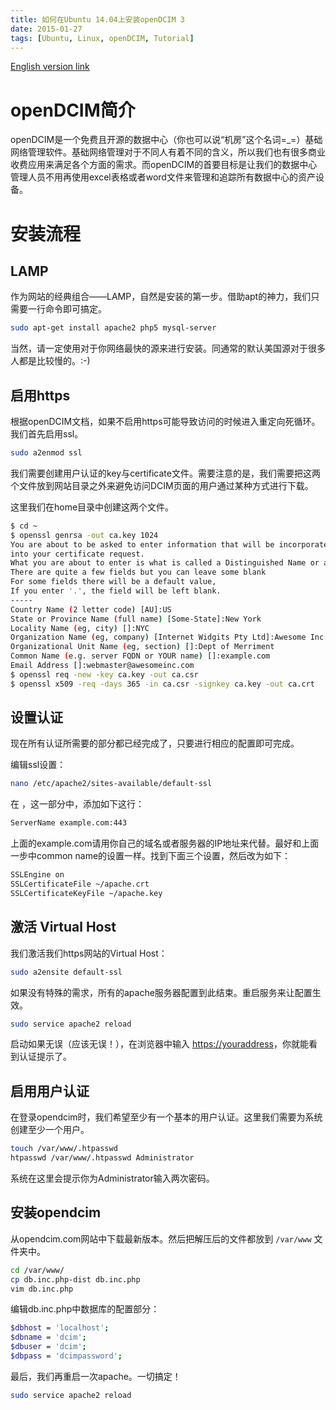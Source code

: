 ```yaml
---
title: 如何在Ubuntu 14.04上安装openDCIM 3
date: 2015-01-27
tags: [Ubuntu, Linux, openDCIM, Tutorial]
---
```


[English version link](https://kenmlai.me/posts/openDCIM-3-Install-on-Ubuntu-14.04/)

# openDCIM简介

openDCIM是一个免费且开源的数据中心（你也可以说“机房”这个名词=_=）基础网络管理软件。基础网络管理对于不同人有着不同的含义，所以我们也有很多商业收费应用来满足各个方面的需求。而openDCIM的首要目标是让我们的数据中心管理人员不用再使用excel表格或者word文件来管理和追踪所有数据中心的资产设备。


# 安装流程


## LAMP

作为网站的经典组合——LAMP，自然是安装的第一步。借助apt的神力，我们只需要一行命令即可搞定。

```bash
sudo apt-get install apache2 php5 mysql-server
```

当然，请一定使用对于你网络最快的源来进行安装。同通常的默认美国源对于很多人都是比较慢的。:-)


## 启用https

根据openDCIM文档，如果不启用https可能导致访问的时候进入重定向死循环。我们首先启用ssl。

```bash
sudo a2enmod ssl
```

我们需要创建用户认证的key与certificate文件。需要注意的是，我们需要把这两个文件放到网站目录之外来避免访问DCIM页面的用户通过某种方式进行下载。

这里我们在home目录中创建这两个文件。

```bash
$ cd ~
$ openssl genrsa -out ca.key 1024
You are about to be asked to enter information that will be incorporated
into your certificate request.
What you are about to enter is what is called a Distinguished Name or a DN.
There are quite a few fields but you can leave some blank
For some fields there will be a default value,
If you enter '.', the field will be left blank.
-----
Country Name (2 letter code) [AU]:US
State or Province Name (full name) [Some-State]:New York
Locality Name (eg, city) []:NYC
Organization Name (eg, company) [Internet Widgits Pty Ltd]:Awesome Inc
Organizational Unit Name (eg, section) []:Dept of Merriment
Common Name (e.g. server FQDN or YOUR name) []:example.com
Email Address []:webmaster@awesomeinc.com
$ openssl req -new -key ca.key -out ca.csr
$ openssl x509 -req -days 365 -in ca.csr -signkey ca.key -out ca.crt
```


## 设置认证

现在所有认证所需要的部分都已经完成了，只要进行相应的配置即可完成。

编辑ssl设置：

```bash
nano /etc/apache2/sites-available/default-ssl
```

在 ，这一部分中，添加如下这行：

```bash
ServerName example.com:443
```

上面的example.com请用你自己的域名或者服务器的IP地址来代替。最好和上面一步中common name的设置一样。找到下面三个设置，然后改为如下：

```bash
SSLEngine on
SSLCertificateFile ~/apache.crt
SSLCertificateKeyFile ~/apache.key
```


## 激活 Virtual Host

我们激活我们https网站的Virtual Host：

```bash
sudo a2ensite default-ssl
```

如果没有特殊的需求，所有的apache服务器配置到此结束。重启服务来让配置生效。

```bash
sudo service apache2 reload
```

启动如果无误（应该无误！），在浏览器中输入 [https://youraddress](https://youraddress)，你就能看到认证提示了。


## 启用用户认证

在登录opendcim时，我们希望至少有一个基本的用户认证。这里我们需要为系统创建至少一个用户。

```bash
touch /var/www/.htpasswd
htpasswd /var/www/.htpasswd Administrator
```

系统在这里会提示你为Administrator输入两次密码。


## 安装opendcim

从opendcim.com网站中下载最新版本。然后把解压后的文件都放到 `/var/www` 文件夹中。

```bash
cd /var/www/
cp db.inc.php-dist db.inc.php
vim db.inc.php
```

编辑db.inc.php中数据库的配置部分：

```bash
$dbhost = 'localhost';
$dbname = 'dcim';
$dbuser = 'dcim';
$dbpass = 'dcimpassword';
```

最后，我们再重启一次apache。一切搞定！

```bash
sudo service apache2 reload
```


